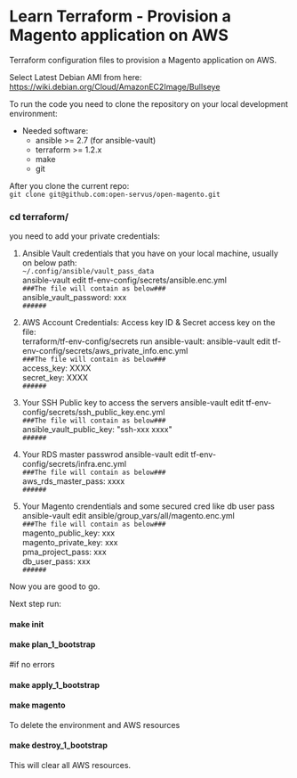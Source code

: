 # Learn Terraform - Provision a Magento application on AWS

Terraform configuration files to provision a Magento application on AWS.

Select Latest Debian AMI from here:
https://wiki.debian.org/Cloud/AmazonEC2Image/Bullseye

To run the code you need to clone the repository on your local development environment:
* Needed software:
  * ansible >= 2.7 (for ansible-vault)
  * terraform >= 1.2.x
  * make
  * git

After you clone the current repo:<br />
``git clone git@github.com:open-servus/open-magento.git``

### cd terraform/

you need to add your private credentials:
1. Ansible Vault credentials that you have on your local machine, usually on below path:<br />
``~/.config/ansible/vault_pass_data``<br />
ansible-vault edit tf-env-config/secrets/ansible.enc.yml <br />
``###The file will contain as below###``<br />
ansible_vault_password: xxx <br />
``######``<br />


2. AWS Account Credentials: Access key ID & Secret access key
on the file:<br />
terraform/tf-env-config/secrets
run ansible-vault:
ansible-vault edit tf-env-config/secrets/aws_private_info.enc.yml<br />
``###The file will contain as below###``<br />
access_key: XXXX<br />
secret_key: XXXX<br />
``######``<br />

3. Your SSH Public key to access the servers
ansible-vault edit tf-env-config/secrets/ssh_public_key.enc.yml<br />
``###The file will contain as below###``<br />
ansible_vault_public_key: "ssh-xxx xxxx"<br />
``######``<br />

4. Your RDS master passwrod
ansible-vault edit tf-env-config/secrets/infra.enc.yml<br />
``###The file will contain as below###``<br />
aws_rds_master_pass: xxxx<br />
``######``<br />

5. Your Magento crendentials and some secured cred like db user pass
ansible-vault edit ansible/group_vars/all/magento.enc.yml<br />
``###The file will contain as below###``<br />
magento_public_key: xxx<br />
magento_private_key: xxx<br />
pma_project_pass: xxx<br />
db_user_pass: xxx<br />
``######``<br />


Now you are good to go.

Next step run:
#### make init

#### make plan_1_bootstrap
#if no errors 

#### make apply_1_bootstrap

#### make magento

To delete the environment and AWS resources
#### make destroy_1_bootstrap

This will clear all AWS resources.